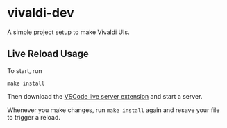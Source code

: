 # vivaldi-dev
A simple project setup to make Vivaldi UIs.

## Live Reload Usage
To start, run
```
make install
```

Then download the [VSCode live server extension](https://marketplace.visualstudio.com/items?itemName=ritwickdey.LiveServer) and start a server.

Whenever you make changes, run `make install` again and resave your file to trigger a reload.